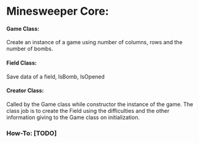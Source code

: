 # Minesweeper Core:

 #### Game Class:
Create an instance of a game using number of columns, rows and the number of bombs.

 #### Field Class:
Save data of a field, IsBomb, IsOpened

 #### Creator Class:
Called by the Game class while constructor the instance of the game.
The class job is to create the Field using the difficulties and the other information giving to the Game class on initialization.

### How-To:  [TODO]

